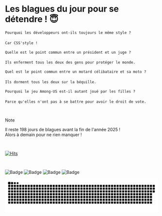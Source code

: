 
<h1>Les blagues du jour pour se détendre ! 😇</h1>

```diff
Pourquoi les développeurs ont-ils toujours le même style ?

Car CSS'style !
```

```diff
Quelle est le point commun entre un président et un juge ?

Ils enferment tous les deux des gens pour protéger le monde.
```

```diff
Quel est le point commun entre un motard célibataire et sa moto ?

Ils dorment tous les deux sur la béquille.
```

```diff
Pourquoi le jeu Among-US est-il autant joué par les filles ?

Parce qu'elles n'ont pas à se battre pour avoir le droit de vote.
```

<br/>

> [!NOTE]
> Il reste 198 jours de blagues avant la fin de l'année 2025 ! <br/>
> Alors à demain pour ne rien manquer !

<br/>


[![Hits](https://hits.seeyoufarm.com/api/count/incr/badge.svg?url=https%3A%2F%2Fgithub.com%2FClems02%2Fhit-counter&count_bg=%23003E80&title_bg=%235C9FE1&icon=powershell.svg&icon_color=%23FFFFFF&title=Visite&edge_flat=false)](https://hits.seeyoufarm.com)


<br/>


![Badge](https://img.shields.io/badge/Last%20updated%20on-white?style=for-the-badge&logo=clockify)   ![Badge](https://img.shields.io/badge/17/06-white?style=for-the-badge) ![Badge](https://img.shields.io/badge/at-white?style=for-the-badge) ![Badge](https://img.shields.io/badge/03:33-white?style=for-the-badge)


<p align="center">
 <img width="1000" src="assets/github-snake.svg" alt="snake"/>
</p>

